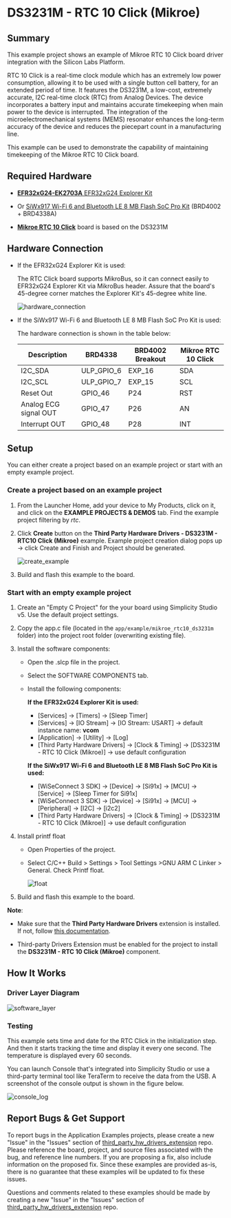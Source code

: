 # DS3231M - RTC 10 Click (Mikroe) #

## Summary ##

This example project shows an example of Mikroe RTC 10 Click board driver integration with the Silicon Labs Platform.

RTC 10 Click is a real-time clock module which has an extremely low power consumption, allowing it to be used with a single button cell battery, for an extended period of time. It features the DS3231M, a low-cost, extremely accurate, I2C real-time clock (RTC) from Analog Devices. The device incorporates a battery input and maintains accurate timekeeping when main power to the device is interrupted. The integration of the microelectromechanical systems (MEMS) resonator enhances the long-term accuracy of the device and reduces the piecepart count in a manufacturing line.

This example can be used to demonstrate the capability of maintaining timekeeping of the Mikroe RTC 10 Click board.

## Required Hardware ##

- [**EFR32xG24-EK2703A** EFR32xG24 Explorer Kit](https://www.silabs.com/development-tools/wireless/efr32xg24-explorer-kit?tab=overview)

- Or [SiWx917 Wi-Fi 6 and Bluetooth LE 8 MB Flash SoC Pro Kit](https://www.silabs.com/development-tools/wireless/wi-fi/siwx917-pk6031a-wifi-6-bluetooth-le-soc-pro-kit?tab=overview) (BRD4002 + BRD4338A)

- [**Mikroe RTC 10 Click**](https://www.mikroe.com/rtc-10-click) board is based on the DS3231M

## Hardware Connection ##

- If the EFR32xG24 Explorer Kit is used:

    The RTC Click board supports MikroBus, so it can connect easily to EFR32xG24 Explorer Kit via MikroBus header. Assure that the board's 45-degree corner matches the Explorer Kit's 45-degree white line.

    ![hardware_connection](image/hardware_connection.png)

- If the SiWx917 Wi-Fi 6 and Bluetooth LE 8 MB Flash SoC Pro Kit is used:

  The hardware connection is shown in the table below:
  
  | Description           | BRD4338    | BRD4002 Breakout | Mikroe RTC 10 Click  |
  | ----------------------| -----------| -----------------| ---------------------|
  | I2C_SDA               | ULP_GPIO_6 | EXP_16           | SDA                  |
  | I2C_SCL               | ULP_GPIO_7 | EXP_15           | SCL                  |
  | Reset Out             | GPIO_46    | P24              | RST                  |
  | Analog ECG signal OUT | GPIO_47    | P26              | AN                   |
  | Interrupt OUT         | GPIO_48    | P28              | INT                  |

## Setup ##

You can either create a project based on an example project or start with an empty example project.

### Create a project based on an example project ###

1. From the Launcher Home, add your device to My Products, click on it, and click on the **EXAMPLE PROJECTS & DEMOS** tab. Find the example project filtering by *rtc*.

2. Click **Create** button on the **Third Party Hardware Drivers - DS3231M - RTC10 Click (Mikroe)** example. Example project creation dialog pops up -> click Create and Finish and Project should be generated.

    ![create_example](image/create_project.png)

3. Build and flash this example to the board.

### Start with an empty example project ###

1. Create an "Empty C Project" for the your board using Simplicity Studio v5. Use the default project settings.

2. Copy the app.c file (located in the `app/example/mikroe_rtc10_ds3231m` folder) into the project root folder (overwriting existing file).

3. Install the software components:

   - Open the .slcp file in the project.

   - Select the SOFTWARE COMPONENTS tab.

   - Install the following components:

      **If the EFR32xG24 Explorer Kit is used:**

        - [Services] → [Timers] → [Sleep Timer]
        - [Services] → [IO Stream] → [IO Stream: USART] → default instance name: **vcom**
        - [Application] → [Utility] → [Log]
        - [Third Party Hardware Drivers] → [Clock & Timing] → [DS3231M - RTC 10 Click (Mikroe)] → use default configuration

      **If the SiWx917 Wi-Fi 6 and Bluetooth LE 8 MB Flash SoC Pro Kit is used:**
        - [WiSeConnect 3 SDK] → [Device] → [Si91x] → [MCU] → [Service] → [Sleep Timer for Si91x]  
        - [WiSeConnect 3 SDK] → [Device] → [Si91x] → [MCU] → [Peripheral] → [I2C] → [i2c2]
        - [Third Party Hardware Drivers] → [Clock & Timing] → [DS3231M - RTC 10 Click (Mikroe)] → use default configuration

4. Install printf float

    - Open Properties of the project.

    - Select C/C++ Build > Settings > Tool Settings >GNU ARM C Linker > General. Check Printf float.

        ![float](image/print_float.png)

5. Build and flash this example to the board.

**Note**:

- Make sure that the **Third Party Hardware Drivers** extension is installed. If not, follow [this documentation](https://github.com/SiliconLabs/third_party_hw_drivers_extension/blob/master/README.md#how-to-add-to-simplicity-studio-ide).

- Third-party Drivers Extension must be enabled for the project to install the **DS3231M - RTC 10 Click (Mikroe)** component.

## How It Works ##

### Driver Layer Diagram ###

![software_layer](image/software_layer.png)

### Testing ###

This example sets time and date for the RTC Click in the initialization step. And then it starts tracking the time and display it every one second. The temperature is displayed every 60 seconds.  

You can launch Console that's integrated into Simplicity Studio or use a third-party terminal tool like TeraTerm to receive the data from the USB. A screenshot of the console output is shown in the figure below.

![console_log](image/console_log.png)

## Report Bugs & Get Support ##

To report bugs in the Application Examples projects, please create a new "Issue" in the "Issues" section of [third_party_hw_drivers_extension](https://github.com/SiliconLabs/third_party_hw_drivers_extension) repo. Please reference the board, project, and source files associated with the bug, and reference line numbers. If you are proposing a fix, also include information on the proposed fix. Since these examples are provided as-is, there is no guarantee that these examples will be updated to fix these issues.

Questions and comments related to these examples should be made by creating a new "Issue" in the "Issues" section of [third_party_hw_drivers_extension](https://github.com/SiliconLabs/third_party_hw_drivers_extension) repo.
